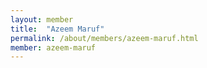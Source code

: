 ```yaml
---
layout: member
title:  "Azeem Maruf"
permalink: /about/members/azeem-maruf.html
member: azeem-maruf
---
```

